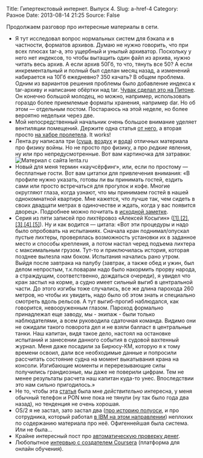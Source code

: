 Title: Гипертекстовый интернет. Выпуск 4.
Slug: a-href-4
Category: Разное
Date: 2013-08-14 21:25
Source: False

Продолжаем разговор про интересные материалы в сети.

* Я тут исследовал вопрос нормальных систем для бэкапа и в частности, форматов архивов. Думаю не нужно говорить, что при всех плюсах tar-а, это ущербный и унылый архиватор. Поскольку у него нет индексов, то чтобы вытащить один файл из архива, нужно читать весь архив. А если архив 50Гб, то что, тянуть все 50? А если инкрементальный и полный был сделан месяц назад, а изменений набирается на 10Гб ежедневно? 350 качать? В общем проблема. Одним из вариантов решения проблемы было добавление индекса к tar-архиву и написание обёртки над tar. [Чувак сделал это на Питоне](http://fomori.org/blog/?p=391). Он конечно большой молодец, но можно, например, использовать гораздо более приемлемые форматы хранения, например dar. Но об этом — отдельным постом. Постараюсь на этой неделе, но более вероятно недельки через две.
* Мой непосредственный начальник очень большое внимание уделяет вентиляции помещений. Держите одна статья [от него](http://www.dobryakov.com/blog/1536/), а вторая просто [на хабре пролетела](http://habrahabr.ru/post/187210/). It works!
* Лента.ру написала три ([суша](http://lenta.ru/articles/2013/08/01/physics/), [воздух](http://lenta.ru/articles/2013/07/12/physics/) и [вода](http://lenta.ru/articles/2013/07/23/physics/)) отличных материала про физику войны. Но не просто про физику, а про _редкие_ явления, ну или про непредусмотренные. Вот вам картиночка для затравки:
![Материал с сайта lenta.ru](http://icdn.lenta.ru/images/2013/07/11/14/20130711145218521/detail_8ece8e18c20820a158ca89c093171dd2.jpg)
* Новый для меня термин «каучсёрфинг», или, если по простому — бесплатные гости. Вот вам цитатки для привлечения внимания: «В профиле нужно указать, готовы ли вы принимать гостей, ездить сами или просто встречаться для прогулок и кофе. Многие округляют глаза, когда узнают, что мы принимаем гостей в нашей однокомнатной квартире. Мне кажется, что лучше так, чем сидеть в своих двадцати метрах в одиночестве и ждать, когда у вас появится дворец». Подробнее можно почитать в [исходной заметке](http://blog.elenazaharova.com/post/45037375857/couchsurfing).
* Серия из пяти записей про лихтёровоз «Алексей Косыгин» ([[1]](http://igorkh.livejournal.com/4605.html),[[2]](http://igorkh.livejournal.com/4723.html),[[3]](http://igorkh.livejournal.com/4880.html),[[4]](http://igorkh.livejournal.com/5295.html),[[5]](http://igorkh.livejournal.com/5537.html)). Ну и как водится — цитата: «Вот эти процедуры и надо было опробовать на испытаниях. Сначала кран поднимал/опускал пустые лихтеры, проверялась возможность установки их в заданное место и способы крепления, а потом настал черед подъема лихтера с максимальным грузом. Тут-то и приключилась история, которая позднее вылезла нам боком. Испытания начались рано утром. Выйдя после завтрака на палубу (завтрак, а также обед и ужин, был делом непростым, т.к.поварам надо было накормить прорву народа, а страждущим, соответственно, дождаться очереди), я увидел что кран застыл на корме, а судно имеет сильный выгиб в центральной части. До этого изгибы тоже случались, все же длина парохода 260 метров, но чтобы их увидеть, надо было об этом знать и специально смотреть вдоль рельсов. А тут выгиб-прогиб наблюдался, как говорится, невооруженным глазом. Пароход формально принадлежал еще заводу, мы - экипаж - были только наблюдателями, а всем руководила сдаточная команда. Видимо они не ожидали такого поворота дел и не взяли балласт в центральные танки. Наш капитан, видя такое дело, настоял на остановке испытаний и занесении данного события в судовой вахтенный журнал. Меня даже посадили за Бирюсу-КМ, которую я к тому времени освоил, дали все необходимые данные и попросили рассчитать состояние судна на момент выкатывания крана на консоли. Изгибающие моменты и перерезывающие силы получились грандиозные, мы даже не поверили цифрам. Тем не менее результаты расчета наш капитан куда-то унес. Впоследствии это нам сильно пригодилось.»
* Не то, чтобы эта [статья](http://habrahabr.ru/post/188826/) была мне _действительно_ интересна, у меня обычный телефон и PON мне пока не тянули (ну так было года два назад), но тенденция не очень хорошая.
* OS/2 я не застал, зато застал два ([про историю полуоси](http://habrahabr.ru/post/187242/), и про сотрудника, который работал [в IBM на этом направлении](http://habrahabr.ru/post/188202/)) неплохих по содержанию материала про неё. Офигеннейшая была система. Или не была...
* Крайне интересный пост про [автоматическую проверку денег](http://habrahabr.ru/post/185806/).
* Любопытное [интервью с создателем Coursera](http://slon.ru/future/dlya_massy_lyudey_postupivshikh_v_universitety_vse_konchilos_ochen_plokho-959460.xhtml) (платформа для онлайн обучения).
